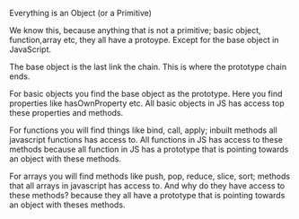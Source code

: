 Everything is an Object (or a Primitive)

We know this, because anything that is not a primitive; basic object,
function,array etc, they all have a protoype. Except for the base object
in JavaScript. 

The base object is the last link the chain. This is where the prototype
chain ends. 

For basic objects you find the base object as the prototype. Here you 
find properties like hasOwnProperty etc. All basic objects in JS has
access top these properties and methods. 

For functions you will find things like bind, call, apply; inbuilt
methods all javascript functions has access to. All functions in 
JS has access to these methods because all function in JS has a
prototype that is pointing towards an object with these methods. 

For arrays you will find methods like push, pop, reduce, slice, sort;
methods that all arrays in javascript has access to. And why do they
have access to these methods? because they all have a prototype that
is pointing towards an object with theses methods. 



